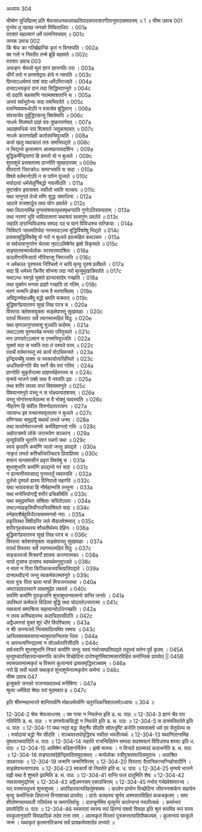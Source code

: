 अध्यायः 304

भीष्मेण युधिष्ठिरम् प्रति श्रेयःसाधनकलापप्रतिपादकपराशरगीतानुवादसमापनम् ॥ 1 ॥
भीष्म उवाच 	001  
पुनरेव तु पप्रच्छ जनको मिथिलाधिपः ।	001a  
पराशरं महात्मानं धर्मे परमनिश्चयम् ॥	001c  
जनक उवाच 	002  
किं श्रेयः का गतिर्ब्रह्मन्किं कृतं न विनश्यति ।	002a  
क्व गतो न निवर्तेत तन्मे ब्रूहि महामते ॥	002c  
पराशर उवाच 	003  
असङ्गः श्रेयसो मूलं ज्ञानं ज्ञानगतिः परा ।	003a  
चीर्णं तपो न प्रणश्येद्वापः क्षेत्रे न नश्यति ॥	003c  
छित्त्वाऽधर्ममयं पाशं यदा धर्मेऽभिरज्यते ।	004a  
दत्त्वाऽभयकृतं दानं तदा सिद्धिमवाप्नुते ॥	004c  
यो ददाति सहस्राणि गवामश्वशतानि च ।	005a  
अभयं सर्वभूतेभ्यः सदा तमभिवर्तते ॥	005c  
वसन्विषयमध्येऽपि न वसत्येव बुद्धिमान् ।	006a  
संवसत्येव दुर्बुद्धिरसत्सु विषयेष्वपि ॥	006c  
नाधर्मः श्लिष्यते प्राज्ञं पयः पुष्करपर्णवत् ।	007a  
अप्राज्ञमधिकं पापं श्लिष्यते जतुकाष्ठवत् ॥	007c  
नाधर्मः कारणापेक्षी कर्तारमभिमुञ्चति ।	008a  
कर्ता खलु यथाकालं ततः समभिपद्यते ॥	008c  
न भिद्यन्ते कृतात्मान आत्मप्रत्ययदर्शिनः ।	009a  
बुद्धिकर्मेन्द्रियाणां हि प्रमत्तो यो न बुध्यते ।	009c  
शुभाशुभे प्रसक्तात्मा प्राप्नोति सुमहद्भयम् ॥	009e  
वीतरागो जितक्रोधः सम्यग्भवति यः सदा ।	010a  
विषये वर्तमानोऽपि न स पापेन युज्यते ॥	010c  
मर्यादायां धर्मसेतुर्निबद्धो नावसीदति ।	011a  
पुष्टस्रोत इवासक्तः स्फीतो भवति सञ्चयः ॥	011c  
यथा भानुगतं तेजो मणिः शुद्धः समाधिना ।	012a  
आदत्ते राजशार्दूल तथा योगः प्रवर्तते ॥	012c  
यथा तिलानामिह पुण्यसंश्रयात्पृथक्पृथग्याति गुणोऽतिसाम्यताम् ।	013a  
तथा नराणां भुवि भावितात्मनां यथाश्रयं सत्वगुणः प्रवर्तते ॥	013c  
जहाति दारान्विविधाश्च सम्पदः पदं च यानं विविधाश्च सत्क्रियाः ।	014a  
त्रिविष्टपे जातमतिर्यदा नरस्तदाऽस्य बुद्धिर्विषयेषु भिद्यते ॥	014c  
प्रसक्तबुद्धिर्विषयेषु यो नरो न बुध्यते ह्यात्महितं कथञ्चन ।	015a  
स सर्वभावानुगतेन चेतसा नृपाऽऽमिषेणेव झषो विकृष्यते ॥	015c  
सङ्घातवन्मर्त्यलोकः परस्परमपाश्रितः ।	016a  
कदलीगर्भनिःसारो नौरिवाप्सु निमज्जति ॥	016c  
न धर्मकालः पुरुषस्य निश्चितो न चापि मृत्युः पुरुषं प्रतीक्षते ।	017a  
सदा हि धर्मस्य क्रियैव शोभना तदा नरो मृत्युमुखान्निवर्तते ॥	017c  
यथाऽन्धः स्वगृहे युक्तो ह्यभ्यासादेव गच्छति ।	018a  
तथा युक्तेन मनसा प्राज्ञो गच्छति तां गतिम् ॥	018c  
मरणं जन्मनि प्रोक्तं जन्म वै मरणाश्रितम् ।	019a  
अविद्वान्मोक्षधर्मेषु बद्धो भ्रमति चक्रवत् ॥	019c  
बुद्धिमार्गप्रयातस्य सुखं त्विह परत्र च ।	020a  
विस्तराः क्लेशसंयुक्ताः सङ्क्षेपास्तु सुखावहाः ।	020c  
परार्थं विस्तराः सर्वे त्यागमात्महितं विदुः ॥	020e  
यथा मृणालानुगतमाशु मुञ्चति कर्दमम् ।	021a  
तथाऽऽत्मा पुरुषस्येह मनसा परिमुच्यते ॥	021c  
मनः प्रणयतेऽऽत्मानं स एनमभियुञ्जति ।	022a  
युक्तो यदा स भवति तदा तं पश्यते परम् ॥	022c  
परार्थे वर्तमानस्तु स्वं कार्यं योऽभिमन्यते ।	023a  
इन्द्रियार्थेषु सक्तः स स्वकार्यात्परिहीयते ॥	023c  
अधस्तिर्यग्गतिं चैव स्वर्गे चैव परां गतिम् ।	024a  
प्राप्नोति सुकृतैरात्मा प्राज्ञस्येहेतरस्य च ॥	024c  
मृन्मये भाजने पक्वे यथा वै नश्यति द्रवः ।	025a  
तथा शरीरं तपसा तप्तं विषयमश्नुते ॥	025c  
विषयानश्नुते यस्तु न स भोक्ष्यत्यसंशयम् ।	026a  
यस्तु भोगांस्त्यजेदात्मा स वै भोक्तुं व्यवस्यति ॥	026c  
नीहारेण हि संवीतः शिश्नोदरपरायणः ।	027a  
जात्यन्ध इव पन्थानमावृतात्मा न बुध्यते ॥	027c  
वणिग्यथा समुद्राद्वै यथार्थं लभते धनम् ।	028a  
तथा मर्त्यार्णवाज्जन्तोः कर्मविज्ञानतो गतिः ॥	028c  
अहोरात्रमये लोके जरारूपेण सञ्चरन् ।	029a  
मृत्युर्ग्रसति भूतानि पवनं पन्नगो यथा ॥	029c  
स्वयं कृतानि कर्माणि जातो जन्तुः प्रपद्यते ।	030a  
नाकृतं लभते कश्चित्किञ्चिदत्र प्रियाप्रियम् ॥	030c  
शयानं यान्तमासीनं प्रवृत्तं विषयेषु च ।	031a  
शुभाशुभानि कर्माणि प्रपद्यन्ते नरं सदा ॥	031c  
न ह्यन्यत्तीरमासाद्य पुनस्तर्तुं व्यवस्यति ।	032a  
दुर्लभो दृश्यते ह्यस्य विनिपातो महार्णवे ॥	032c  
यथा भावावसन्ना हि नौर्महाम्भसि तन्तुना ।	033a  
यथा मनोभियोगाद्वै शरीरं प्रचिकीर्षति ॥	033c  
यथा समुद्रमभितः संश्रिताः सरितोऽपराः ।	034a  
तथाऽन्याप्रकृतिर्योगादभिसंश्रियते सदा ॥	034c  
स्नेहपाशैर्बहुविधैरासक्तमनसो नराः ।	035a  
प्रकृतिस्था विषीदन्ति जले सैकतवेश्मवत् ॥	035c  
शरीरगृहसंस्थस्य शौचतीर्थस्य देहिनः ।	036a  
बुद्धिमार्गप्रयातस्य सुखं त्विह परत्र च ॥	036c  
विस्तराः क्लेशसंयुक्ताः सङ्क्षेपास्तु सुखावहाः ।	037a  
परार्थं विस्तराः सर्वे त्यागमात्महितं विदुः ॥	037c  
सङ्कल्पजो मित्रवर्गो ज्ञातयः कारणात्मकाः ।	038a  
भार्या पुत्रश्च दासश्च स्वमर्थमनुयुञ्जते ॥	038c  
न माता न पिता किञ्चित्कस्यचित्प्रतिपद्यते ।	039a  
दानपथ्यौदनो जन्तु स्वकर्मफलमश्नुते ॥	039c  
माता पुत्रः पिता भ्राता भार्या मित्रजनस्तथा ।	040a  
अष्टापदपदस्थाने लाक्षामुद्रेव लक्ष्यते ॥	040c  
सर्वाणि कर्माणि पुराकृतानि शुभाशुभान्यात्मनो यान्ति जन्तोः ।	041a  
उपस्थितं कर्मफलं विदित्वा बुद्धिं तथा चोदयतेऽन्तरात्मा ॥	041c  
व्यवसायं समाश्रित्य सहायान्योऽधिगच्छति ।	042a  
न तस्य कश्चिदारम्भः कदाचिदवसीदति ॥	042c  
अद्वैधमनसं युक्तं शूरं धीरं विपश्चितम् ।	043a  
न श्रीः सन्त्यजते नित्यमादित्यमिव रश्मयः ॥	043c  
आस्तिक्यव्यवसायाभ्यामुपायान्वितया धिया ।	044a  
य आरभत्यनिन्द्यात्मा न सोऽर्थात्परिसीदति ॥	044c  
सर्वःस्वानि शुभाशुभानि नियतं कर्माणि जन्तुः स्वयं गर्भात्सम्प्रतिपद्यते तदुभयं यत्तेन पूर्वं कृतम् ।	045A  
मृत्युश्चापरिहारवान्समगतिः कालेन विच्छेदिना दारोश्चूर्णमिवाश्मसारविहितं कर्मान्तिकं प्रापयेत् ||	045B  
स्वरूपतामात्मकृतं च विस्तरं कुलान्वयं द्रव्यसमृद्धिसञ्चयम् ।	046a  
नरो हि सर्वो भलते यथाकृतं शुभाशुभेनात्मकृतेन कर्मणा ॥	046c  
भीष्म उवाच 	047  
इत्युक्तो जनको राजन्याथातथ्यं मनीषिणा ।	047a  
श्रुत्वा धर्मविदां श्रेष्ठः परां मुदमवाप ह ॥ 	047c  

इति श्रीमन्महाभारते शान्तिपर्वणि मोक्षधर्मपर्वणि चतुरधिकत्रिशततमोऽध्यायः ॥ 304 ॥

12-304-2 श्रेयः श्रेयःसाधनम् । क्व गत्वा न निवर्तन्त इति ड. थ. पाठः ॥ 12-304-3 ज्ञानं चैव परा गतिरिति ड. थ. पाठः । न प्रणश्येत्संसिद्धो न निवर्तते इति ड. थ. पाठः ॥ 12-304-5 स दानमतिवर्तते इति ध. पाठः ॥ 12-304-11 यथा नद्यां बद्धः सेतुर्नैव सीदति स्रोतःपुष्टिं करोति एवमसक्तो धर्म एव सेतुर्यस्य सः । मर्यादायां बद्धो नैव सीदति । सञ्चयस्तपोवृद्धिश्च स्फीता भवतीत्यर्थः ॥ 12-304-13 यथानिलानामिह पुष्पसञ्चयादिति ध. पाठः ॥ 12-304-14 जहाति राजन्विहितेन सम्पदा सदश्वयानं विविधाश्च शय्याः इति ध. पाठः ॥ 12-304-15 आमिषेण बडिशगर्भितेन । झषो मत्स्यः । न विन्दते ह्यात्मपदं कदाचनेति ड. थ. पाठः ॥ 12-304-16 सङ्घातवद्देहेन्द्रियादिसमुदायवत् । मर्त्यलोकः स्त्रीपुत्रपश्वादिसमुदायः । अपाश्रित उपकारकः ॥ 12-304-19 जन्मनि जन्मनिमित्तम् ॥ 12-304-20 विस्तराः वैतानिकान्यग्निहोत्रादीनि । सङ्क्षेपास्त्यागादयः ॥ 12-304-23 स्वकार्यं यो निवर्तते इति थ. ध. पाठः ॥ 12-304-25 मृण्मये भाजने वह्नौ यथा वै शुष्यते द्रवमिति ड. थ. पाठः ॥ 12-304-41 यान्ति फलं दातुमिति शेषः ॥ 12-304-42 व्यवसायमुद्योगम् ॥ 12-304-43 अद्वैधमनसम् एकाग्रचित्तम् ॥ 12-304-45 गर्भात् गर्भप्रवेशमारभ्य । यत् यस्मात्तदुभयं शुभाशुभम् । अपरिहारवान्परिहर्तुमशक्यः । कालेन प्राप्तेन विच्छेदिना जीवननाशकेन सहायेन मृत्युः कर्मान्तिकं दिष्टान्तं विनाशाख्यं प्रापयेत् । दारोः काष्ठस्य चूर्णम् अश्मसारविहितं ककचकृतम् । समा शीतोष्णसाम्यवती गतिर्यस्य स समगतिर्वायुः । दारुचूर्णमिव मृत्युर्नरं कालेनान्तं नयतीत्यर्थः । कर्मान्तरं प्रापयेदिति ध. पाठः ॥ 12-304-46 स्वरूपतां स्वस्य रूपं हिरण्यं पशवो विवाहा इति श्रुतं रूपमिव रूपं यस्य स्वकुलानुसारि विवाहादिकं तदेव तत्ता ताम् । आत्मकृतं विस्तरं पुत्रसन्तत्यादिपौष्कल्यम् । कुलान्वयं सत्कुले जन्म । यथाकृतं कृतमनतिक्रम्य सर्वं प्राक्कर्मवशादेव लभ्यते ॥
